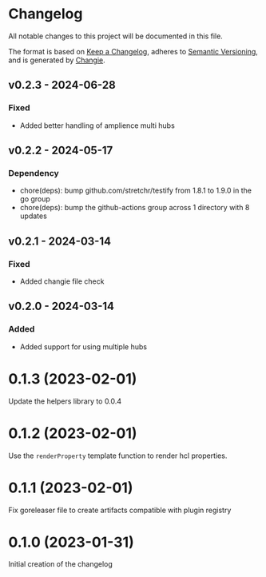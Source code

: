 # Changelog
All notable changes to this project will be documented in this file.

The format is based on [Keep a Changelog](https://keepachangelog.com/en/1.0.0/),
adheres to [Semantic Versioning](https://semver.org/spec/v2.0.0.html),
and is generated by [Changie](https://github.com/miniscruff/changie).


## v0.2.3 - 2024-06-28
### Fixed
* Added better handling of amplience multi hubs

## v0.2.2 - 2024-05-17
### Dependency
* chore(deps): bump github.com/stretchr/testify from 1.8.1 to 1.9.0 in the go group
* chore(deps): bump the github-actions group across 1 directory with 8 updates

## v0.2.1 - 2024-03-14
### Fixed
* Added changie file check

## v0.2.0 - 2024-03-14
### Added
* Added support for using multiple hubs

# 0.1.3 (2023-02-01)
Update the helpers library to 0.0.4

# 0.1.2 (2023-02-01)
Use the `renderProperty` template function to render hcl properties.

# 0.1.1 (2023-02-01)
Fix goreleaser file to create artifacts compatible with plugin registry

# 0.1.0 (2023-01-31)
Initial creation of the changelog
